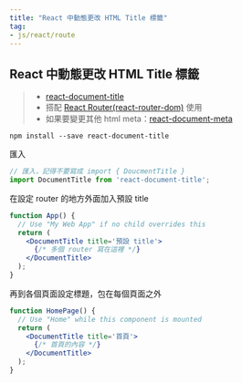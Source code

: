 ```yaml
---
title: "React 中動態更改 HTML Title 標籤"
tag: 
- js/react/route
---
```


##  React 中動態更改 HTML Title 標籤
>- [react-document-title](https://github.com/gaearon/react-document-title)
>- 搭配 [React Router(react-router-dom)](React%20Router(react-router-dom).md) 使用
>- 如果要變更其他 html meta：[react-document-meta](https://github.com/kodyl/react-document-meta)

```shell
npm install --save react-document-title
```
匯入
```jsx
// 匯入，記得不要寫成 import { DoucmentTitle }
import DocumentTitle from 'react-document-title';
```
在設定 router 的地方外面加入預設 title
```jsx
function App() {
  // Use "My Web App" if no child overrides this
  return (
    <DocumentTitle title='預設 title'>
      {/* 多個 router 寫在這裡 */}
    </DocumentTitle>
  );
}
```

再到各個頁面設定標題，包在每個頁面之外
```jsx
function HomePage() {
  // Use "Home" while this component is mounted
  return (
    <DocumentTitle title='首頁'>
      {/* 首頁的內容 */}
    </DocumentTitle>
  );
}
```